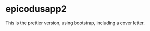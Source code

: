 epicodusapp2
============

This is the prettier version, using bootstrap, including a cover letter. 
